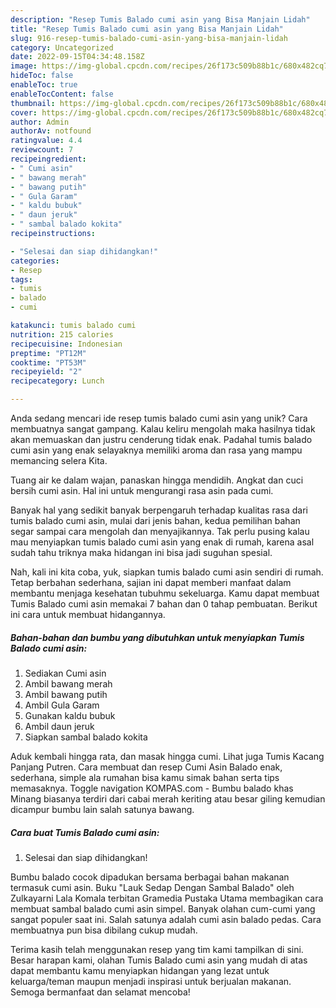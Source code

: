 ```yaml
---
description: "Resep Tumis Balado cumi asin yang Bisa Manjain Lidah"
title: "Resep Tumis Balado cumi asin yang Bisa Manjain Lidah"
slug: 916-resep-tumis-balado-cumi-asin-yang-bisa-manjain-lidah
category: Uncategorized
date: 2022-09-15T04:34:48.158Z
image: https://img-global.cpcdn.com/recipes/26f173c509b88b1c/680x482cq70/tumis-balado-cumi-asin-foto-resep-utama.jpg
hideToc: false
enableToc: true
enableTocContent: false
thumbnail: https://img-global.cpcdn.com/recipes/26f173c509b88b1c/680x482cq70/tumis-balado-cumi-asin-foto-resep-utama.jpg
cover: https://img-global.cpcdn.com/recipes/26f173c509b88b1c/680x482cq70/tumis-balado-cumi-asin-foto-resep-utama.jpg
author: Admin
authorAv: notfound
ratingvalue: 4.4
reviewcount: 7
recipeingredient:
- " Cumi asin"
- " bawang merah"
- " bawang putih"
- " Gula Garam"
- " kaldu bubuk"
- " daun jeruk"
- " sambal balado kokita"
recipeinstructions:

- "Selesai dan siap dihidangkan!"
categories:
- Resep
tags:
- tumis
- balado
- cumi

katakunci: tumis balado cumi 
nutrition: 215 calories
recipecuisine: Indonesian
preptime: "PT12M"
cooktime: "PT53M"
recipeyield: "2"
recipecategory: Lunch

---
```





Anda sedang mencari ide resep tumis balado cumi asin yang unik? Cara membuatnya sangat gampang. Kalau keliru mengolah maka hasilnya tidak akan memuaskan dan justru cenderung tidak enak. Padahal tumis balado cumi asin yang enak selayaknya memiliki aroma dan rasa yang mampu memancing selera Kita.





Tuang air ke dalam wajan, panaskan hingga mendidih. Angkat dan cuci bersih cumi asin. Hal ini untuk mengurangi rasa asin pada cumi.

Banyak hal yang sedikit banyak berpengaruh terhadap kualitas rasa dari tumis balado cumi asin, mulai dari jenis bahan, kedua pemilihan bahan segar sampai cara mengolah dan menyajikannya. Tak perlu pusing kalau mau menyiapkan tumis balado cumi asin yang enak di rumah, karena asal sudah tahu triknya maka hidangan ini bisa jadi suguhan spesial.






Nah, kali ini kita coba, yuk, siapkan tumis balado cumi asin sendiri di rumah. Tetap berbahan sederhana, sajian ini dapat memberi manfaat dalam membantu menjaga kesehatan tubuhmu sekeluarga. Kamu dapat membuat Tumis Balado cumi asin memakai 7 bahan dan 0 tahap pembuatan. Berikut ini cara untuk membuat hidangannya.

<!--inarticleads1-->

##### Bahan-bahan dan bumbu yang dibutuhkan untuk menyiapkan Tumis Balado cumi asin:

1. Sediakan  Cumi asin
1. Ambil  bawang merah
1. Ambil  bawang putih
1. Ambil  Gula Garam
1. Gunakan  kaldu bubuk
1. Ambil  daun jeruk
1. Siapkan  sambal balado kokita


Aduk kembali hingga rata, dan masak hingga cumi. Lihat juga Tumis Kacang Panjang Putren. Cara membuat dan resep Cumi Asin Balado enak, sederhana, simple ala rumahan bisa kamu simak bahan serta tips memasaknya. Toggle navigation KOMPAS.com - Bumbu balado khas Minang biasanya terdiri dari cabai merah keriting atau besar giling kemudian dicampur bumbu lain salah satunya bawang. 

<!--inarticleads2-->

##### Cara buat Tumis Balado cumi asin:


1. Selesai dan siap dihidangkan!

Bumbu balado cocok dipadukan bersama berbagai bahan makanan termasuk cumi asin. Buku &#34;Lauk Sedap Dengan Sambal Balado&#34; oleh Zulkayarni Lala Komala terbitan Gramedia Pustaka Utama membagikan cara membuat sambal balado cumi asin simpel. Banyak olahan cum-cumi yang sangat populer saat ini. Salah satunya adalah cumi asin balado pedas. Cara membuatnya pun bisa dibilang cukup mudah. 

Terima kasih telah menggunakan resep yang tim kami tampilkan di sini. Besar harapan kami, olahan Tumis Balado cumi asin yang mudah di atas dapat membantu kamu menyiapkan hidangan yang lezat untuk keluarga/teman maupun menjadi inspirasi untuk berjualan makanan. Semoga bermanfaat dan selamat mencoba!
